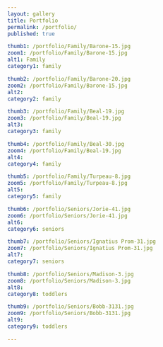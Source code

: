 ```yaml
---
layout: gallery
title: Portfolio
permalink: /portfolio/
published: true

thumb1: /portfolio/Family/Barone-15.jpg
zoom1: /portfolio/Family/Barone-15.jpg
alt1: Family
category1: family

thumb2: /portfolio/Family/Barone-20.jpg
zoom2: /portfolio/Family/Barone-15.jpg
alt2: 
category2: family

thumb3: /portfolio/Family/Beal-19.jpg
zoom3: /portfolio/Family/Beal-19.jpg
alt3: 
category3: family

thumb4: /portfolio/Family/Beal-30.jpg
zoom4: /portfolio/Family/Beal-19.jpg
alt4: 
category4: family

thumb5: /portfolio/Family/Turpeau-8.jpg
zoom5: /portfolio/Family/Turpeau-8.jpg
alt5: 
category5: family

thumb6: /portfolio/Seniors/Jorie-41.jpg
zoom6: /portfolio/Seniors/Jorie-41.jpg
alt6: 
category6: seniors

thumb7: /portfolio/Seniors/Ignatius Prom-31.jpg
zoom7: /portfolio/Seniors/Ignatius Prom-31.jpg
alt7: 
category7: seniors

thumb8: /portfolio/Seniors/Madison-3.jpg
zoom8: /portfolio/Seniors/Madison-3.jpg
alt8: 
category8: toddlers

thumb9: /portfolio/Seniors/Bobb-3131.jpg
zoom9: /portfolio/Seniors/Bobb-3131.jpg
alt9: 
category9: toddlers

---
```

